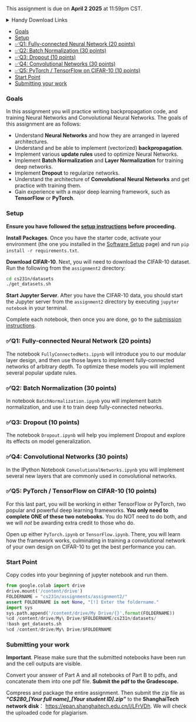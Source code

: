 This assignment is due on **April 2 2025** at 11:59pm CST.

<details>
<summary>Handy Download Links</summary>

 <ul>
  <li><a href="{{ site.hw_2_colab }}">Option A: Colab starter code</a></li>
  <li><a href="{{ site.hw_2_jupyter }}">Option B: Jupyter starter code</a></li>
</ul>
</details>

- [Goals](#goals)
- [Setup](#setup)
- [✅Q1: Fully-connected Neural Network (20 points)](#q1-fully-connected-neural-network-20-points)
- [✅Q2: Batch Normalization (30 points)](#q2-batch-normalization-30-points)
- [✅Q3: Dropout (10 points)](#q3-dropout-10-points)
- [✅Q4: Convolutional Networks (30 points)](#q4-convolutional-networks-30-points)
- [✅Q5: PyTorch / TensorFlow on CIFAR-10 (10 points)](#q5-pytorch--tensorflow-on-cifar-10-10-points)
- [Start Point](#start-point)
- [Submitting your work](#submitting-your-work)

### Goals

In this assignment you will practice writing backpropagation code, and training Neural Networks and Convolutional Neural Networks. The goals of this assignment are as follows:

- Understand **Neural Networks** and how they are arranged in layered architectures.
- Understand and be able to implement (vectorized) **backpropagation**.
- Implement various **update rules** used to optimize Neural Networks.
- Implement **Batch Normalization** and **Layer Normalization** for training deep networks.
- Implement **Dropout** to regularize networks.
- Understand the architecture of **Convolutional Neural Networks** and get practice with training them.
- Gain experience with a major deep learning framework, such as **TensorFlow** or **PyTorch**.

### Setup

**Ensure you have followed the [setup instructions](/setup-instructions) before proceeding.**

**Install Packages**. Once you have the starter code, activate your environment (the one you installed in the [Software Setup]({{site.baseurl}}/setup-instructions/) page) and run `pip install -r requirements.txt`.

**Download CIFAR-10**. Next, you will need to download the CIFAR-10 dataset. Run the following from the `assignment2` directory:

```bash
cd cs231n/datasets
./get_datasets.sh
```
**Start Jupyter Server**. After you have the CIFAR-10 data, you should start the Jupyter server from the
`assignment2` directory by executing `jupyter notebook` in your terminal.

Complete each notebook, then once you are done, go to the [submission instructions](#submitting-your-work).

### ✅Q1: Fully-connected Neural Network (20 points)

The notebook `FullyConnectedNets.ipynb` will introduce you to our
modular layer design, and then use those layers to implement fully-connected
networks of arbitrary depth. To optimize these models you will implement several
popular update rules.

### ✅Q2: Batch Normalization (30 points)

In notebook `BatchNormalization.ipynb` you will implement batch normalization, and use it to train deep fully-connected networks.

### ✅Q3: Dropout (10 points)

The notebook `Dropout.ipynb` will help you implement Dropout and explore its effects on model generalization.

### ✅Q4: Convolutional Networks (30 points)
In the IPython Notebook `ConvolutionalNetworks.ipynb` you will implement several new layers that are commonly used in convolutional networks.

### ✅Q5: PyTorch / TensorFlow on CIFAR-10 (10 points)
For this last part, you will be working in either TensorFlow or PyTorch, two popular and powerful deep learning frameworks. **You only need to complete ONE of these two notebooks.** You do NOT need to do both, and we will _not_ be awarding extra credit to those who do.

Open up either `PyTorch.ipynb` or `TensorFlow.ipynb`. There, you will learn how the framework works, culminating in training a  convolutional network of your own design on CIFAR-10 to get the best performance you can.

### Start Point
Copy codes into your beginning of jupyter notebook and run them.

```python
from google.colab import drive
drive.mount('/content/drive')
FOLDERNAME = "cs231n/assignments/assignment2/"
assert FOLDERNAME is not None, "[!] Enter the foldername."
import sys
sys.path.append('/content/drive/My Drive/{}'.format(FOLDERNAME))
%cd /content/drive/My\ Drive/$FOLDERNAME/cs231n/datasets/
!bash get_datasets.sh
%cd /content/drive/My\ Drive/$FOLDERNAME
```

### Submitting your work

**Important**. Please make sure that the submitted notebooks have been run and the cell outputs are visible.

Convert your answer of Part A and all notebooks of Part B to pdfs, and concatenate them into one pdf file. **Submit the pdf to the Gradescope.**

Compress and package the entire assignment. Then submit the zip file as ***“CS280_[Your full name]_[Your student ID].zip”*** to the **ShanghaiTech network disk**： https://epan.shanghaitech.edu.cn/l/LFrVDh.  We will check the uploaded code for plagiarism.
